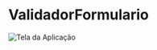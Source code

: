  # ValidadorFormulario
 ![Tela da Aplicação ](https://github.com/Franksilva959/ValidadorFormulario/blob/main/FormularioValidador/img/formulario.png)
